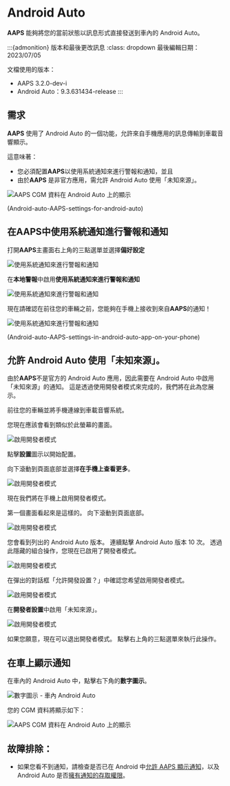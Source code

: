 # Android Auto

**AAPS** 能夠將您的當前狀態以訊息形式直接發送到車內的 Android Auto。

:::{admonition} 版本和最後更改訊息 :class: dropdown 最後編輯日期：2023/07/05

文檔使用的版本：

* AAPS 3.2.0-dev-i
* Android Auto：9.3.631434-release :::

## 需求

**AAPS** 使用了 Android Auto 的一個功能，允許來自手機應用的訊息傳輸到車載音響顯示。

這意味著：

* 您必須配置**AAPS**以使用系統通知來進行警報和通知，並且
* 由於**AAPS** 是非官方應用，需允許 Android Auto 使用「未知來源」。

![AAPS CGM 資料在 Android Auto 上的顯示](../images/android_auto_01.png)

(Android-auto-AAPS-settings-for-android-auto)

## 在**AAPS**中使用系統通知進行警報和通知

打開**AAPS**主畫面右上角的三點選單並選擇**偏好設定**

![使用系統通知來進行警報和通知](../images/android_auto_02.png)

在**本地警報**中啟用**使用系統通知來進行警報和通知**

![使用系統通知來進行警報和通知](../images/android_auto_03.png)

現在請確認在前往您的車輛之前，您能夠在手機上接收到來自**AAPS**的通知！

![使用系統通知來進行警報和通知](../images/android_auto_04.png)

(Android-auto-AAPS-settings-in-android-auto-app-on-your-phone)

## 允許 Android Auto 使用「未知來源」。

由於**AAPS**不是官方的 Android Auto 應用，因此需要在 Android Auto 中啟用「未知來源」的通知。 這是透過使用開發者模式來完成的，我們將在此為您展示。

前往您的車輛並將手機連線到車載音響系統。

您現在應該會看到類似於此螢幕的畫面。

![啟用開發者模式](../images/android_auto_05.png)

點擊**設置**圖示以開始配置。

向下滾動到頁面底部並選擇**在手機上查看更多**。

![啟用開發者模式](../images/android_auto_06.png)

現在我們將在手機上啟用開發者模式。

第一個畫面看起來是這樣的。 向下滾動到頁面底部。

![啟用開發者模式](../images/android_auto_07.png)

您會看到列出的 Android Auto 版本。 連續點擊 Android Auto 版本 10 次。 透過此隱藏的組合操作，您現在已啟用了開發者模式。

![啟用開發者模式](../images/android_auto_08.png)

在彈出的對話框「允許開發設置？」中確認您希望啟用開發者模式。

![啟用開發者模式](../images/android_auto_09.png)

在**開發者設置**中啟用「未知來源」。

![啟用開發者模式](../images/android_auto_10.png)

如果您願意，現在可以退出開發者模式。 點擊右上角的三點選單來執行此操作。

## 在車上顯示通知

在車內的 Android Auto 中，點擊右下角的**數字圖示**。

![數字圖示 - 車內 Android Auto](../images/android_auto_11.png)

您的 CGM 資料將顯示如下：

![AAPS CGM 資料在 Android Auto 上的顯示](../images/android_auto_01.png)

## 故障排除：

* 如果您看不到通知，請檢查是否已在 Android 中[允許 AAPS 顯示通知](Android-auto-AAPS-settings-for-android-auto)，以及 Android Auto 是否[擁有通知的存取權限](Android-auto-AAPS-settings-in-android-auto-app-on-your-phone)。